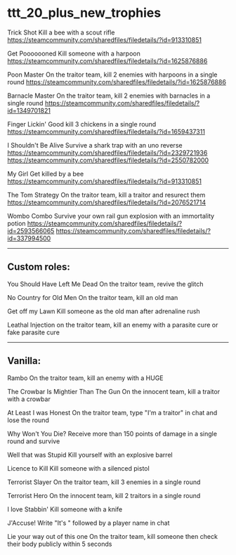 # ttt_20_plus_new_trophies

Trick Shot
Kill a bee with a scout rifle
https://steamcommunity.com/sharedfiles/filedetails/?id=913310851

Get Pooooooned
Kill someone with a harpoon
https://steamcommunity.com/sharedfiles/filedetails/?id=1625876886

Poon Master
On the traitor team, kill 2 enemies with harpoons in a single round
https://steamcommunity.com/sharedfiles/filedetails/?id=1625876886

Barnacle Master
On the traitor team, kill 2 enemies with barnacles in a single round
https://steamcommunity.com/sharedfiles/filedetails/?id=1349701821

Finger Lickin' Good
kill 3 chickens in a single round
https://steamcommunity.com/sharedfiles/filedetails/?id=1659437311

I Shouldn't Be Alive
Survive a shark trap with an uno reverse
https://steamcommunity.com/sharedfiles/filedetails/?id=2329721936
https://steamcommunity.com/sharedfiles/filedetails/?id=2550782000

My Girl
Get killed by a bee
https://steamcommunity.com/sharedfiles/filedetails/?id=913310851

The Tom Strategy
On the traitor team, kill a traitor and resurect them
https://steamcommunity.com/sharedfiles/filedetails/?id=2076521714

Wombo Combo
Survive your own rail gun explosion with an immortality potion
https://steamcommunity.com/sharedfiles/filedetails/?id=2593566065
https://steamcommunity.com/sharedfiles/filedetails/?id=337994500

--------------------------------------
Custom roles:
--------------------------------------

You Should Have Left Me Dead
On the traitor team, revive the glitch

No Country for Old Men
On the traitor team, kill an old man

Get off my Lawn
Kill someone as the old man after adrenaline rush 

Leathal Injection
on the traitor team, kill an enemy with a parasite cure or fake parasite cure

--------------------------------------
Vanilla:
--------------------------------------

Rambo
On the traitor team, kill an enemy with a HUGE

The Crowbar Is Mightier Than The Gun
On the innocent team, kill a traitor with a crowbar

At Least I was Honest
On the traitor team, type "I'm a traitor" in chat and lose the round

Why Won't You Die?
Receive more than 150 points of damage in a single round and survive

Well that was Stupid
Kill yourself with an explosive barrel

Licence to Kill
Kill someone with a silenced pistol

Terrorist Slayer
On the traitor team, kill 3 enemies in a single round

Terrorist Hero
On the innocent team, kill 2 traitors in a single round

I love Stabbin'
Kill someone with a knife

J'Accuse!
Write "It's " followed by a player name in chat

Lie your way out of this one
On the traitor team, kill someone then check their body publicly within 5 seconds
